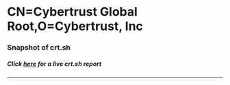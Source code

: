 # CN=Cybertrust Global Root,O=Cybertrust\, Inc
### Snapshot of crt.sh
##### Click [here](https://crt.sh/?q=Serial_04000000000123BE517169) for a live crt.sh report

---
